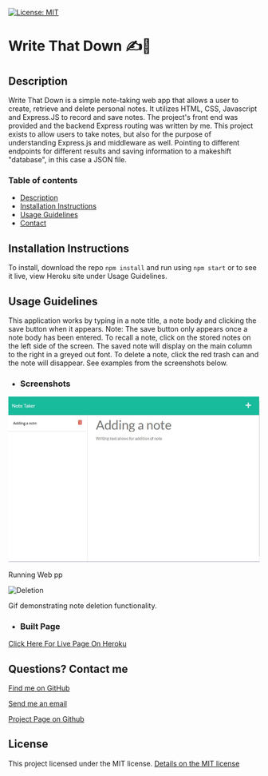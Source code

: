 [![License: MIT](https://img.shields.io/badge/License-MIT-yellow.svg)](https://opensource.org/licenses/MIT)
# Write That Down ✍📝


## Description
Write That Down is a simple note-taking web app that allows a user to create, retrieve and delete personal notes. It utilizes HTML, CSS, Javascript and Express.JS to record and save notes. The project's front end was provided and the backend Express routing was written by me. This project exists to allow users to take notes, but also for the purpose of understanding Express.js and middleware as well. Pointing to different endpoints for different results and saving information to a makeshift "database", in this case a JSON file.

### Table of contents
- [Description](#description)
- [Installation Instructions](#installation-instructions)
- [Usage Guidelines](#usage-guidelines)
- [Contact](#contact)

## Installation Instructions
To install, download the repo ```npm install``` and run using ```npm start``` or to see it live, view Heroku site under Usage Guidelines.

## Usage Guidelines
This application works by typing in a note title, a note body and clicking the save button when it appears. Note: The save button only appears once a note body has been entered. To recall a note, click on the stored notes on the left side of the screen. The saved note will display on the main column to the right in a greyed out font. To delete a note, click the red trash can and the note will disappear. See examples from the screenshots below.

* ### Screenshots

![Built Page](./assets/runningapp.jpg)

Running Web pp

![Deletion](./assets/delete.gif)

Gif demonstrating note deletion functionality. 

* ### Built Page
[Click Here For Live Page On Heroku](https://write-this-down-2819.herokuapp.com/)

## Questions? Contact me

[Find me on GitHub](https://github.com/hburnton)

[Send me an email](mailto:hburnton@gmail.com)

[Project Page on Github](https://github.com/HBurnton/WriteThatDown)

## License
This project licensed under the MIT license.
[Details on the MIT license](https://choosealicense.com/licenses/mit/)
